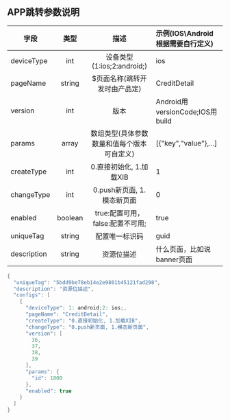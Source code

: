 APP跳转参数说明
----------
| 字段         | 类型      | 描述                                 | 示例(IOS\Android根据需要自行定义)    |
| ------------ |:--------:| :----------------------------------:| :-------------------------------- |
| deviceType   | int      | 设备类型(1:ios;2:android;)            | ios                              |
| pageName     | string   | $页面名称(跳转开发时由产品定)            | CreditDetail                     |
| version      | int      | 版本                                 | Android用versionCode;IOS用build   |
| params       | array    | 数组类型(具体参数数量和值每个版本可自定义) | [{"key","value"},...]            |
| createType   | int      | 0.直接初始化, 1.加载XIB                | 1                                |
| changeType   | int      | 0.push新页面, 1.模态新页面             | 0                                |
| enabled      | boolean  | true:配置可用，false:配置不可用;        | true                             |
| uniqueTag    | string   | 配置唯一标识码                         | guid                             |
| description  | string   | 资源位描述                            | 什么页面，比如说banner页面           |

```java
{
  "uniqueTag": "5bdd9be78eb14e2e9801b45121fad298",
  "description": "资源位描述",
  "configs": [
    {
      "deviceType": 1: android;2: ios;,
      "pageName": "CreditDetail",
      "createType": "0.直接初始化, 1.加载XIB",
      "changeType": "0.push新页面, 1.模态新页面",
      "version": [
        36,
        37,
        38,
        39
      ],
      "params": {
        "id": 1000
      },
      "enabled": true
    }
  ]
}
```